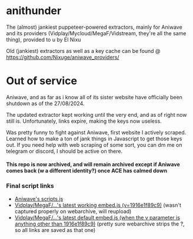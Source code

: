 # anithunder
The (almost) jankiest puppeteer-powered extractors, mainly for Aniwave and its providers (Vidplay/Mycloud/MegaF/Vidstream, they're all the same thing), provided to u by El Nixu
 
Old (jankiest) extractors as well as a key cache can be found @ https://github.com/Nixuge/aniwave_providers/

# Out of service
Aniwave, and as far as i know all of its sister website have officially been shutdown as of the 27/08/2024.

The updated extractor kept working until the very end, and as of right now still is. Unfortunately, links expire, making the keys now useless.

Was pretty funny to fight against Aniwave, first website I actively scraped. Learned how to make a ton of jank things in Javascript to get those keys out. If you need help with web scraping of some sort, you can dm me on telegram or discord, I should be active on there.

#### This repo is now archived, and will remain archived except if Aniwave comes back (w a different identity?) once ACE has calmed down

### Final script links
- [Aniwave's scripts.js](https://web.archive.org/web/20240827195359/https://aniwave.to/assets/t/e8c93166fd4dcf9ab41d516d0e/min/scripts.js)
- [Vidplay/MegaF/...'s latest working embed.js (v=1916e1f89c9)](https://vid2a41.site/assets/megaf/min/embed.js?v=1916e1f89c9) (wasn't captured properly on webarchive, will reupload)
- [Vidplay/MegaF/...'s latest default embed.js (when the v parameter is anything other than 1916e1f89c9)](https://web.archive.org/web/20240827195357/https%3A%2F%2Fvid2a41.site%2Fassets%2Fmegaf%2Fmin%2Fembed.js%3Fv%3D1916d886a2c) (pretty sure webarchive strips the ?, so all links are saved as that one)
